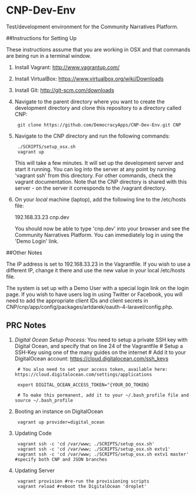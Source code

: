 CNP-Dev-Env
===========

Test/development environment for the Community Narratives Platform. 

##Instructions for Setting Up

These instructions assume that you are working in OSX and that commands are being run in a terminal window.

1. Install Vagrant: http://www.vagrantup.com/
2. Install VirtualBox: https://www.virtualbox.org/wiki/Downloads
3. Install Git: http://git-scm.com/downloads
4. Navigate to the parent directory where you want to create the development 
   directory and clone this repository to a directory called CNP:

        git clone https://github.com/DemocracyApps/CNP-Dev-Env.git CNP

5. Navigate to the CNP directory and run the following commands:

        ./SCRIPTS/setup_osx.sh
        vagrant up

   This will take a few minutes. It will set up the development server and start it running. You can
   log into the server at any point by running 'vagrant ssh' from this directory. For other commands,
   check the vagrant documentation. Note that the CNP directory is shared with this server - on the server it corresponds to the /vagrant directory.

6. On your *local* machine (laptop), add the following line to the /etc/hosts file:

      192.168.33.23  cnp.dev
      
   You should now be able to type 'cnp.dev' into your browser and see the Community Narratives Platform.
   You can immediately log in using the 'Demo Login' link.

##Other Notes

   The IP address is set to 192.168.33.23 in the Vagrantfile. If you wish to use a different
   IP, change it there and use the new value in your local /etc/hosts file.

   The system is set up with a Demo User with a special login link on the login page. If you wish
   to have users log in using Twitter or Facebook, you will need to add the appropriate client IDs and client secrets in CNP/cnp/app/config/packages/artdarek/oauth-4-laravel/config.php.


## PRC Notes

1. *Digital Ocean Setup Process:* You need to setup a private SSH key with Digital Ocean, and specify that on line 24 of the Vagrantfile
        # Setup a SSH-Key using one of the many guides on the internet
        # Add it to your DigitalOcean account: https://cloud.digitalocean.com/ssh_keys

        # You also need to set your access token, available here: https://cloud.digitalocean.com/settings/applications

        export DIGITAL_OCEAN_ACCESS_TOKEN="{YOUR_DO_TOKEN}

        # To make this permanent, add it to your ~/.bash_profile file and source ~/.bash_profile

2. Booting an instance on DigitalOcean

        vagrant up provider=digital_ocean

3. Updating Code

        vagrant ssh -c 'cd /var/www; ./SCRIPTS/setup_osx.sh'
        vagrant ssh -c 'cd /var/www; ./SCRIPTS/setup_osx.sh extv1'
        vagrant ssh -c 'cd /var/www; ./SCRIPTS/setup_osx.sh extv1 master' #specify both CNP and JSON branches


4. Updating Server

        vagrant provision #re-run the provisioning scripts
        vagrant reload #reboot the DigitalOcean 'droplet'

